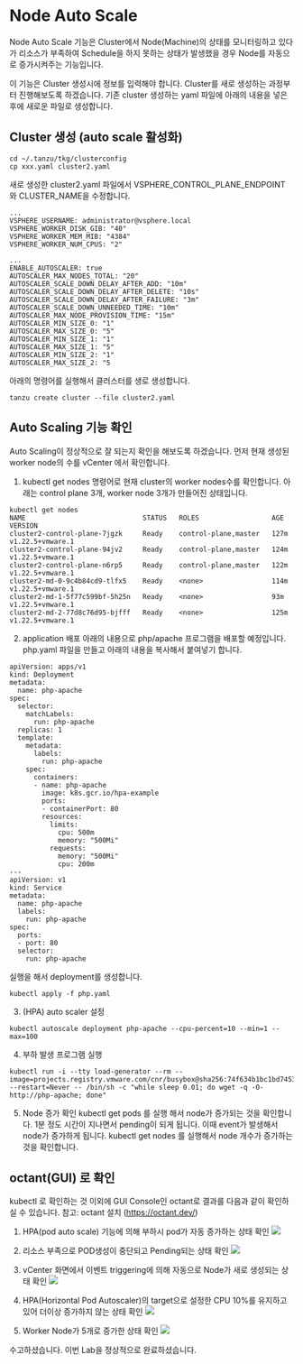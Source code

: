 # Node Auto Scale
Node Auto Scale 기능은 Cluster에서 Node(Machine)의 상태를 모니터링하고 있다가 리소스가 부족하여 Schedule을 하지 못하는 상태가 발생했을 경우 Node를 자동으로 증가시켜주는 기능입니다.

이 기능은 Cluster 생성시에 정보를 입력해야 합니다. Cluster를 새로 생성하는 과정부터 진행해보도록 하겠습니다.
기존 cluster 생성하는 yaml 파일에 아래의 내용을 넣은 후에 새로운 파일로 생성합니다.

## Cluster 생성 (auto scale 활성화)
```
cd ~/.tanzu/tkg/clusterconfig
cp xxx.yaml cluster2.yaml
```
새로 생성한 cluster2.yaml 파일에서 VSPHERE_CONTROL_PLANE_ENDPOINT 와 CLUSTER_NAME을 수정합니다.

```
...
VSPHERE_USERNAME: administrator@vsphere.local
VSPHERE_WORKER_DISK_GIB: "40"
VSPHERE_WORKER_MEM_MIB: "4384"
VSPHERE_WORKER_NUM_CPUS: "2"

...
ENABLE_AUTOSCALER: true
AUTOSCALER_MAX_NODES_TOTAL: "20"
AUTOSCALER_SCALE_DOWN_DELAY_AFTER_ADD: "10m"
AUTOSCALER_SCALE_DOWN_DELAY_AFTER_DELETE: "10s"
AUTOSCALER_SCALE_DOWN_DELAY_AFTER_FAILURE: "3m"
AUTOSCALER_SCALE_DOWN_UNNEEDED_TIME: "10m"
AUTOSCALER_MAX_NODE_PROVISION_TIME: "15m"
AUTOSCALER_MIN_SIZE_0: "1"
AUTOSCALER_MAX_SIZE_0: "5"
AUTOSCALER_MIN_SIZE_1: "1"
AUTOSCALER_MAX_SIZE_1: "5"
AUTOSCALER_MIN_SIZE_2: "1"
AUTOSCALER_MAX_SIZE_2: "5
```

아래의 명령어를 실행해서 클러스터를 생로 생성합니다.

```
tanzu create cluster --file cluster2.yaml 
```

## Auto Scaling 기능 확인
Auto Scaling이 정상적으로 잘 되는지 확인을 해보도록 하겠습니다.
먼저 현재 생성된 worker node의 수를 vCenter 에서 확인합니다.

1. kubectl get nodes 명령어로 현재 cluster의 worker nodes수를 확인합니다.
아래는 control plane 3개, worker node 3개가 만들어진 상태입니다.

```
kubectl get nodes
NAME                             STATUS   ROLES                  AGE    VERSION
cluster2-control-plane-7jgzk     Ready    control-plane,master   127m   v1.22.5+vmware.1
cluster2-control-plane-94jv2     Ready    control-plane,master   124m   v1.22.5+vmware.1
cluster2-control-plane-n6rp5     Ready    control-plane,master   122m   v1.22.5+vmware.1
cluster2-md-0-9c4b84cd9-tlfx5    Ready    <none>                 114m   v1.22.5+vmware.1
cluster2-md-1-5f77c599bf-5h25n   Ready    <none>                 93m    v1.22.5+vmware.1
cluster2-md-2-77d8c76d95-bjfff   Ready    <none>                 125m   v1.22.5+vmware.1
```

2. application 배포
아래의 내용으로 php/apache 프로그램을 배포할 예정입니다.
php.yaml 파일을 만들고 아래의 내용을 복사해서 붙여넣기 합니다.

```
apiVersion: apps/v1
kind: Deployment
metadata:
  name: php-apache
spec:
  selector:
    matchLabels:
      run: php-apache
  replicas: 1
  template:
    metadata:
      labels:
        run: php-apache
    spec:
      containers:
      - name: php-apache
        image: k8s.gcr.io/hpa-example
        ports:
        - containerPort: 80
        resources:
          limits:
            cpu: 500m
            memory: "500Mi"
          requests:
            memory: "500Mi"
            cpu: 200m
---
apiVersion: v1
kind: Service
metadata:
  name: php-apache
  labels:
    run: php-apache
spec:
  ports:
  - port: 80
  selector:
    run: php-apache
```

실행을 해서 deployment를 생성합니다.

```
kubectl apply -f php.yaml
```

3. (HPA) auto scaler 설정
```
kubectl autoscale deployment php-apache --cpu-percent=10 --min=1 --max=100
```

4. 부하 발생 프로그램 실행
```
kubectl run -i --tty load-generator --rm --image=projects.registry.vmware.com/cnr/busybox@sha256:74f634b1bc1bd74535d5209589734efbd44a25f4e2dc96d78784576a3eb5b335 --restart=Never -- /bin/sh -c "while sleep 0.01; do wget -q -O- http://php-apache; done"
```

5. Node 증가 확인
kubectl get pods 를 실행 해서 node가 증가되는 것을 확인합니다.
1분 정도 시간이 지나면서 pending이 되게 됩니다. 이때 event가 발생해서 node가 증가하게 됩니다.
kubectl get nodes 를 실행해서 node 개수가 증가하는 것을 확인합니다.

## octant(GUI) 로 확인
kubectl 로 확인하는 것 이외에 GUI Console인 octant로 결과를 다음과 같이 확인하실 수 있습니다.
참고: octant 설치 (https://octant.dev/) 

1. HPA(pod auto scale) 기능에 의해 부하시 pod가 자동 증가하는 상태 확인
![](./images/autoscale1.png)

2. 리소스 부족으로 POD생성이 중단되고 Pending되는 상태 확인
![](images/autoscale2.png)

3. vCenter 화면에서 이벤트 triggering에 의해 자동으로 Node가 새로 생성되는 상태 확인
![](images/autoscale3.png)

4. HPA(Horizontal Pod Autoscaler)의 target으로 설정한 CPU 10%를 유지하고 있어 더이상 증가하지 않는 상태 확인
![](images/autoscale4.png)

5. Worker Node가 5개로 증가한 상태 확인
![](images/autoscale5.png)

수고하셨습니다.
이번 Lab을 정상적으로 완료하셨습니다.
